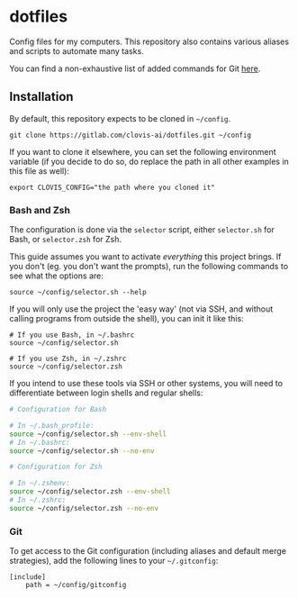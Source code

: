 # dotfiles

Config files for my computers.
This repository also contains various aliases and scripts to automate many tasks.

You can find a non-exhaustive list of added commands for Git [here](git-aliases.md).

## Installation

By default, this repository expects to be cloned in `~/config`.

```shell
git clone https://gitlab.com/clovis-ai/dotfiles.git ~/config
```

If you want to clone it elsewhere, you can set the following environment variable (if you decide to do so, do replace the path in all other examples in this file as well):

```shell
export CLOVIS_CONFIG="the path where you cloned it"
```

### Bash and Zsh

The configuration is done via the `selector` script, either `selector.sh` for Bash, or `selector.zsh` for Zsh.

This guide assumes you want to activate *everything* this project brings. If you don't (eg. you don't want the prompts), run the following commands to see what the options are:

```shell
source ~/config/selector.sh --help
```

If you will only use the project the 'easy way' (not via SSH, and without calling programs from outside the shell), you can init it like this:

```shell
# If you use Bash, in ~/.bashrc
source ~/config/selector.sh

# If you use Zsh, in ~/.zshrc
source ~/config/selector.zsh
```

If you intend to use these tools via SSH or other systems, you will need to differentiate between login shells and regular shells:

```bash
# Configuration for Bash

# In ~/.bash_profile:
source ~/config/selector.sh --env-shell
# In ~/.bashrc:
source ~/config/selector.sh --no-env
```

```zsh
# Configuration for Zsh

# In ~/.zshenv:
source ~/config/selector.zsh --env-shell
# In ~/.zshrc:
source ~/config/selector.zsh --no-env
```

### Git

To get access to the Git configuration (including aliases and default merge strategies), add the following lines to your `~/.gitconfig`:

```
[include]
	path = ~/config/gitconfig
```
